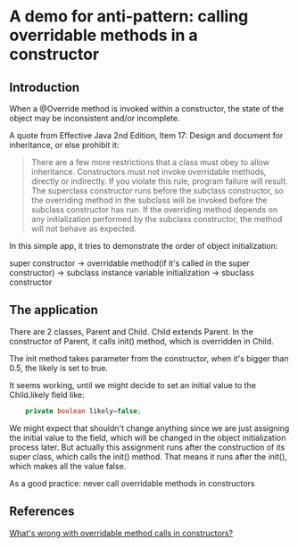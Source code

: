# A demo for anti-pattern: calling overridable methods in a constructor

## Introduction

When a @Override method is invoked within a constructor, the state of the object may be inconsistent and/or incomplete.

A quote from Effective Java 2nd Edition, Item 17: Design and document for inheritance, or else prohibit it:

> There are a few more restrictions that a class must obey to allow inheritance. Constructors must not invoke overridable methods, directly or indirectly. If you violate this rule, program failure will result. The superclass constructor runs before the subclass constructor, so the overriding method in the subclass will be invoked before the subclass constructor has run. If the overriding method depends on any initialization performed by the subclass constructor, the method will not behave as expected.

In this simple app, it tries to demonstrate the order of object initialization: 

super constructor &rarr; overridable method(if it's called in the super constructor) &rarr; subclass instance variable initialization &rarr; sbuclass constructor   

## The application

There are 2 classes, Parent and Child. Child extends Parent. In the constructor of Parent, it calls init() method, which is overridden in Child.

The init method takes parameter from the constructor, when it's bigger than 0.5, the likely is set to true.

It seems working, until we might decide to set an initial value to the Child.likely field like:
```java
	private boolean likely=false;
```
We might expect that shouldn't change anything since we are just assigning the initial value to the field, which will be changed in the object initialization process later. But actually this assignment runs after the construction of its super class, which calls the init() method. That means it runs after the init(), which makes all the value false.

As a good practice: never call overridable methods in constructors
 

## References
[What's wrong with overridable method calls in constructors?](http://stackoverflow.com/questions/3404301/whats-wrong-with-overridable-method-calls-in-constructors)
